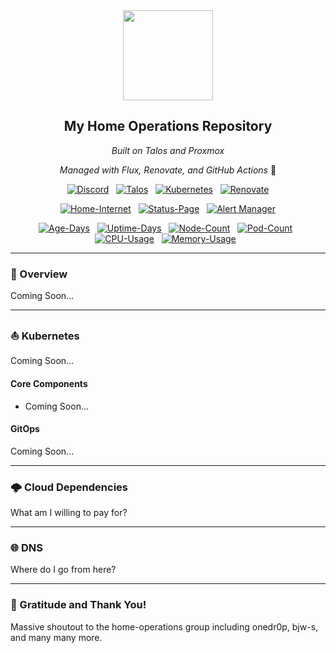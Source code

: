 <div align="center">

<img src="https://raw.githubusercontent.com/onedr0p/home-ops/main/docs/src/assets/logo.png" align="center" width="144px" height="144px"/>

## My Home Operations Repository

_Built on Talos and Proxmox_

_Managed with Flux, Renovate, and GitHub Actions_ 🤖

[![Discord](https://img.shields.io/discord/673534664354430999?style=for-the-badge&label&logo=discord&logoColor=white&color=blue)](https://discord.gg/home-operations)&nbsp;&nbsp;
[![Talos](https://img.shields.io/endpoint?url=https%3A%2F%2Fkromgo.ewatkins.dev%2Fquery%3Fformat%3Dendpoint%26metric%3Dtalos_version&style=for-the-badge&logo=talos&logoColor=white&color=blue&label=%20)](https://www.talos.dev/)&nbsp;&nbsp;
[![Kubernetes](https://img.shields.io/endpoint?url=https%3A%2F%2Fkromgo.ewatkins.dev%2Fquery%3Fformat%3Dendpoint%26metric%3Dkubernetes_version&style=for-the-badge&logo=kubernetes&logoColor=white&color=blue&label=%20)](https://kubernetes.io/)&nbsp;&nbsp;
[![Renovate](https://img.shields.io/github/actions/workflow/status/ewatkins/talos-cluster/renovate.yaml?branch=main&label=&logo=renovatebot&style=for-the-badge&color=blue)](https://github.com/ewatkins/talos-cluster/actions/workflows/renovate.yaml)

</div>

<div align="center">

[![Home-Internet](https://img.shields.io/uptimerobot/status/m797091225-baba12b223916efaf9441add?color=brightgreeen&label=Home%20Internet&style=for-the-badge&logo=v&logoColor=white)](https://status.ewatkins.dev)&nbsp;&nbsp;
[![Status-Page](https://img.shields.io/uptimerobot/status/m797091225-baba12b223916efaf9441add?color=brightgreeen&label=Status%20Page&style=for-the-badge&logo=statuspage&logoColor=white)](https://status.ewatkins.dev)&nbsp;&nbsp;
[![Alert Manager](https://img.shields.io/endpoint?url=https%3A%2F%2Fhealthchecks.io%2Fb%2F2%2Fac7b0558-1361-42ec-9f31-06d18a40aca8.shields&style=for-the-badge&logo=prometheus&logoColor=white)](https://status.ewatkins.dev)

</div>

<div align="center">

[![Age-Days](https://img.shields.io/endpoint?url=https%3A%2F%2Fkromgo.ewatkins.dev%2Fquery%3Fformat%3Dendpoint%26metric%3Dcluster_age_days&style=flat-square&label=Age)](https://github.com/kashalls/kromgo/)&nbsp;&nbsp;
[![Uptime-Days](https://img.shields.io/endpoint?url=https%3A%2F%2Fkromgo.ewatkins.dev%2Fquery%3Fformat%3Dendpoint%26metric%3Dcluster_uptime_days&style=flat-square&label=Uptime)](https://github.com/kashalls/kromgo/)&nbsp;&nbsp;
[![Node-Count](https://img.shields.io/endpoint?url=https%3A%2F%2Fkromgo.ewatkins.dev%2Fquery%3Fformat%3Dendpoint%26metric%3Dcluster_node_count&style=flat-square&label=Nodes)](https://github.com/kashalls/kromgo/)&nbsp;&nbsp;
[![Pod-Count](https://img.shields.io/endpoint?url=https%3A%2F%2Fkromgo.ewatkins.dev%2Fquery%3Fformat%3Dendpoint%26metric%3Dcluster_pod_count&style=flat-square&label=Pods)](https://github.com/kashalls/kromgo/)&nbsp;&nbsp;
[![CPU-Usage](https://img.shields.io/endpoint?url=https%3A%2F%2Fkromgo.ewatkins.dev%2Fquery%3Fformat%3Dendpoint%26metric%3Dcluster_cpu_usage&style=flat-square&label=CPU)](https://github.com/kashalls/kromgo/)&nbsp;&nbsp;
[![Memory-Usage](https://img.shields.io/endpoint?url=https%3A%2F%2Fkromgo.ewatkins.dev%2Fquery%3Fformat%3Dendpoint%26metric%3Dcluster_memory_usage&style=flat-square&label=Memory)](https://github.com/kashalls/kromgo/)&nbsp;&nbsp;

</div>

---

### 📖 Overview

Coming Soon...

---

### ⛵ Kubernetes

Coming Soon...

#### Core Components

- Coming Soon...

#### GitOps

Coming Soon...

---

### 🌩️ Cloud Dependencies

What am I willing to pay for?

---

### 🌐 DNS

Where do I go from here?

---

### 🤝 Gratitude and Thank You!

Massive shoutout to the home-operations group including onedr0p, bjw-s, and many many more.
